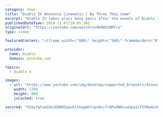 ```yaml
---
category: news
title: "Diablo IV Announce Cinematic | By Three They Come"
excerpt: "Diablo IV takes place many years after the events of Diablo III, after millions have been slaughtered by the actions of the High ..."
publishedDateTime: 2019-11-01T18:05:30Z
originalUrl: "https://youtube.com/watch?v=9bRWIdOMfro"
type: video

featuredContent: "<iframe width=\"800\" height=\"500\" frameborder=\"0\" src=\"https://www.youtube.com/embed/9bRWIdOMfro\" allow=\"accelerometer; autoplay; encrypted-media; gyroscope; picture-in-picture\" allowfullscreen></iframe>"

provider:
  name: Diablo
  domain: youtube.com

topics:
  - Diablo 4

images:
  - url: "https://www.youtube.com/img/desktop/supported_browsers/dinosaur.png"
    width: 1200
    height: 800
    isCached: true

secured: "X2my7qtum2Gk2E6N05ppuklntqqmhfvpn8njfrQPadWHiuaXpq1xYI50wXwJ6Pnv5DBoN4YrkL74S/b9FID5gsSg5XN/0TasWgC9No5CJJ4LtQ1PYkdtkNie5nar+lY4+rRoJvAWvhi5YJmPSGy7136jN3jJa2Pmqzjm4eKfKQYNJyZZMr53VocVmTjaRnbcwWDo/bkNwXXwud64/j23LSrOfRTUns3ylEXVBaQCL6EIfXMflTza49cQLBRHyM/pFooIq09y374xZSkCJXl2LvfESJobmU9rLBKakQfQdNuXw/cg4mA+C/dsVel/+VRHjPKXMT4HfhLTlAKHDPZ9H9jcTsRw5PsEVJUEuW8AMG3b/7wryAf15a3oWZI0Pgmr5/4EQvH57qZ74L/kxsFq6612jz6akLd8e+5FBZseoq1N/KY9vwghj+M2AXqtN31i;ffz713tAHAGAVpOVY2v9Dw=="
---
```


